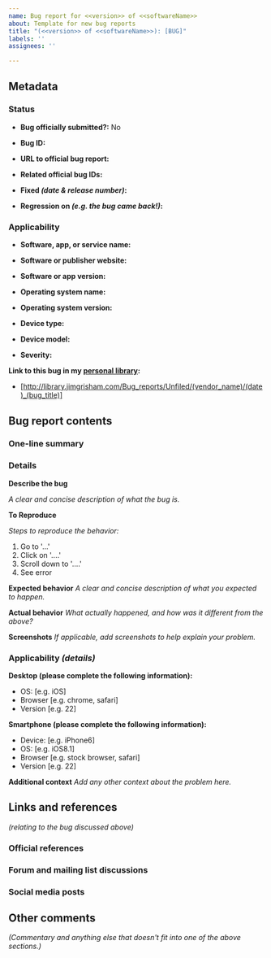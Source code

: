 ```yaml
---
name: Bug report for <<version>> of <<softwareName>>
about: Template for new bug reports
title: "(<<version>> of <<softwareName>>): [BUG]"
labels: ''
assignees: ''

---
```


## Metadata
### Status
 - **Bug officially submitted?:** No
 - **Bug ID:** 
 - **URL to official bug report:** 
 - **Related official bug IDs:** 
 
 - **Fixed _(date & release number)_:**
 - **Regression on _(e.g. the bug came back!)_:**

### Applicability
 - **Software, app, or service name:** 
 - **Software or publisher website:** 
 - **Software or app version:**

 - **Operating system name:**
 - **Operating system version:**

 - **Device type:**
 - **Device model:**

 - **Severity:**
 
**Link to this bug in my [personal library](http://library.jimgrisham.com/Special:PrefixIndex/Bug_reports/):**
 - [http://library.jimgrisham.com/Bug_reports/Unfiled/(vendor_name)/(date)_(bug_title)]

## Bug report contents

### One-line summary

### Details

**Describe the bug**
 
_A clear and concise description of what the bug is._

**To Reproduce**
 
_Steps to reproduce the behavior:_
1. Go to '...'
2. Click on '....'
3. Scroll down to '....'
4. See error

**Expected behavior**
_A clear and concise description of what you expected to happen._

**Actual behavior**
_What actually happened, and how was it different from the above?_

**Screenshots**
_If applicable, add screenshots to help explain your problem._

### Applicability _(details)_
**Desktop (please complete the following information):**
 - OS: [e.g. iOS]
 - Browser [e.g. chrome, safari]
 - Version [e.g. 22]

**Smartphone (please complete the following information):**
 - Device: [e.g. iPhone6]
 - OS: [e.g. iOS8.1]
 - Browser [e.g. stock browser, safari]
 - Version [e.g. 22]

**Additional context**
_Add any other context about the problem here._

## Links and references
_(relating to the bug discussed above)_

### Official references

### Forum and mailing list discussions

### Social media posts

## Other comments
_(Commentary and anything else that doesn't fit into one of the above sections.)_

